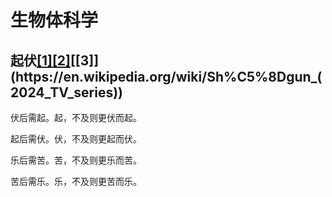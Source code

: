 # 生物体科学

## 起伏[[1]](https://en.wikipedia.org/wiki/Seraphim_Falls)[[2]](https://en.wikipedia.org/wiki/Sherlock_(TV_series))[[3]](https://en.wikipedia.org/wiki/Sh%C5%8Dgun_(2024_TV_series))

伏后需起。起，不及则更伏而起。

起后需伏。伏，不及则更起而伏。

乐后需苦。苦，不及则更乐而苦。

苦后需乐。乐，不及则更苦而乐。
